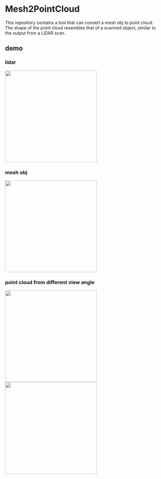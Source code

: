 # Mesh2PointCloud
This repository contains a tool that can convert a mesh obj to point cloud. The shape of the point cloud resembles that of a scanned object, similar to the output from a LiDAR scan.

## demo
### lidar
  <image src="https://github.com/Jamin-Yang/Mesh2PointCloud/assets/91379790/e6268d21-e74f-4928-a47b-28f81796de08" width="300">

### mesh obj

  <image src="https://github.com/Jamin-Yang/Mesh2PointCloud/assets/91379790/cd5412ff-faa6-4471-8f1b-da717847a83b" width="300">
    
### point cloud from different view angle
  <image src="https://github.com/Jamin-Yang/Mesh2PointCloud/assets/91379790/aeb5cbac-04af-409c-a358-4181ef3925b5" width="300">
  <image src="https://github.com/Jamin-Yang/Mesh2PointCloud/assets/91379790/69f65ed6-20ce-4804-977f-cfaabb1aa1be" width="300">
